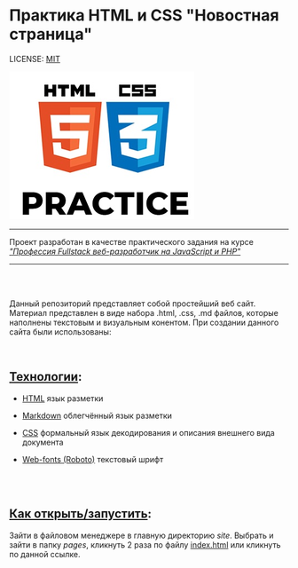# Практика HTML и CSS "Новостная страница"

LICENSE: [MIT](./license.md)

![html-css](./site/images/html_css.jpg)

---
Проект разработан в качестве практического задания на курсе
[_"Профессия Fullstack веб-разработчик на JavaScript и PHP"_](https://new.skillfactory.ru/web-developer-fullstack "https://new.skillfactory.ru/web-developer-fullstack")

---  
<br/>

<br/>

  Данный репозиторий представляет собой простейший веб сайт. Материал представлен в виде набора .html, .css, .md файлов, которые наполнены  текстовым и визуальным конентом. При создании данного сайта были использованы:

  <br/>

  
  ##  <u>Технологии</u>:

  * [HTML](https://ru.wikipedia.org/wiki/HTML "https://ru.wikipedia.org/wiki/HTML")  язык разметки 
  * [Markdown](https://en.wikipedia.org/wiki/Markdown "https://en.wikipedia.org/wiki/Markdown") облегчённый язык разметки
  * [CSS](https://en.wikipedia.org/wiki/CSS "https://en.wikipedia.org/wiki/CSS") формальный язык декодирования и описания внешнего вида документа

  * [Web-fonts (Roboto)](https://fonts.google.com/specimen/Roboto "https://fonts.google.com/specimen/Roboto") текстовый шрифт
<br/>
<br/>

## <u>Как открыть/запустить</u>:

Зайти в файловом менеджере в главную директорию *site*. Выбрать и зайти в папку *pages*, кликнуть 2 раза по файлу [index.html](./site/pages/index.html) или кликнуть по данной ссылке.








